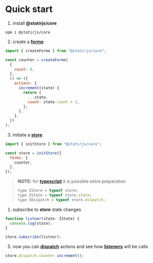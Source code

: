 # Quick start

1. install **@statirjs/core**

```shell
npm i @statirjs/core
```

2. create a [**forme**](/content/core/forms.md)

```js
import { createForme } from "@statirjs/core";

const counter = createForme(
  {
    count: 0,
  },
  () => ({
    actions: {
      increment(state) {
        return {
          ...state,
          count: state.count + 1,
        };
      },
    },
  })
);
```

3. initiate a [**store**](/content/core/store.md)

```js
import { initStore } from "@statirjs/core";

const store = initStore({
  forms: {
    counter,
  },
});
```

> **NOTE:** for [**typescript**](https://www.typescriptlang.org/) it is possible extra preparation
>
> ```js
> type IStore = typeof store;
> type IState = typeof store.state;
> type IDispatch = typeof store.dispatch;
> ```

1. subscribe to **store** state changes

```js
function listner(state: IState) {
  console.log(state);
}

store.subscribe(listner);
```

5. now you can [**dispatch**](/content/core/store.md) actions and see how [**listeners**](/content/core/store.md) will be calls

```js
store.dispatch.counter.increment();
```
